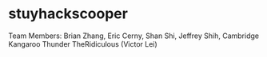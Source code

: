 stuyhackscooper
===============

Team Members: Brian Zhang, Eric Cerny, Shan Shi, Jeffrey Shih, Cambridge Kangaroo Thunder TheRidiculous (Victor Lei)